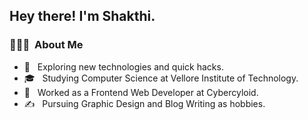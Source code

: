 
<h2> Hey there! I'm Shakthi.</h2>

<h3> 👨🏻‍💻 &nbsp;About Me </h3>

- 🤔 &nbsp; Exploring new technologies and quick hacks.
- 🎓 &nbsp; Studying Computer Science at Vellore Institute of Technology.
- 💼 &nbsp; Worked as a Frontend Web Developer at Cybercyloid.
- ✍️ &nbsp; Pursuing Graphic Design and Blog Writing as hobbies.
<br>
